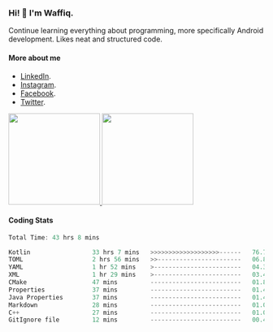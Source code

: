 ### Hi! 👋 I'm Waffiq.

Continue learning everything about programming, more specifically Android development. Likes neat and structured code.

#### More about me 
- [LinkedIn](https://www.linkedin.com/in/waffiqaziz/).
- [Instagram](https://www.instagram.com/waffiqaziz/).
- [Facebook](https://web.facebook.com/WaffiqAziz/).
- [Twitter](https://twitter.com/AzizWaffiq).

<p align="left">
<a href="https://github.com/waffiqaziz">
  <img height="180em" src="https://github-readme-stats-eight-theta.vercel.app/api?username=waffiqaziz&show_icons=true&theme=algolia&include_all_commits=true&count_private=true"/>
  <img height="180em" src="https://github-readme-stats-eight-theta.vercel.app/api/top-langs/?username=waffiqaziz&layout=compact&langs_count=8&theme=algolia"/>
</a>
</p>

#### Coding Stats
<!--START_SECTION:waka-->

```rust
Total Time: 43 hrs 8 mins

Kotlin                 33 hrs 7 mins   >>>>>>>>>>>>>>>>>>>------   76.78 %
TOML                   2 hrs 56 mins   >>-----------------------   06.82 %
YAML                   1 hr 52 mins    >------------------------   04.35 %
XML                    1 hr 29 mins    >------------------------   03.44 %
CMake                  47 mins         -------------------------   01.85 %
Properties             37 mins         -------------------------   01.44 %
Java Properties        37 mins         -------------------------   01.43 %
Markdown               28 mins         -------------------------   01.09 %
C++                    27 mins         -------------------------   01.06 %
GitIgnore file         12 mins         -------------------------   00.48 %
```

<!--END_SECTION:waka-->
